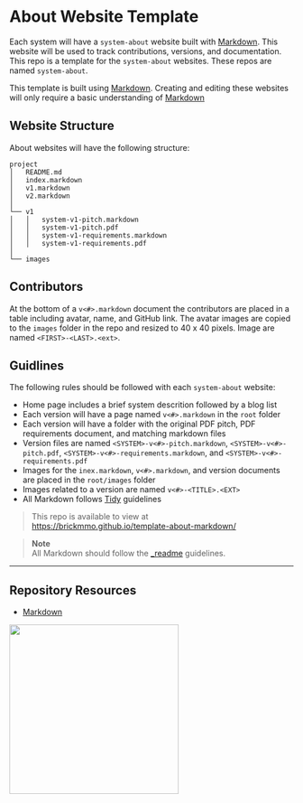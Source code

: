 # About Website Template

Each system will have a `system-about` website built with [Markdown](https://daringfireball.net/projects/markdown/). This website will be used to track contributions, versions, and documentation. This repo is a template for the `system-about` websites. These repos are named `system-about`.

This template is built using [Markdown](https://daringfireball.net/projects/markdown/). Creating and editing these websites will only require a basic understanding of [Markdown](https://daringfireball.net/projects/markdown/)

## Website Structure

About websites will have the following structure:

```
project
│   README.md
│   index.markdown
│   v1.markdown
│   v2.markdown
│
└── v1
│   │   system-v1-pitch.markdown
│   │   system-v1-pitch.pdf
│   │   system-v1-requirements.markdown
│   │   system-v1-requirements.pdf
│
└── images
```

## Contributors

At the bottom of a `v<#>.markdown` document the contributors are placed in a table including avatar, name, and GitHub link. The avatar images are copied to the `images` folder in the repo and resized to 40 x 40 pixels. Image are named `<FIRST>-<LAST>.<ext>`.

## Guidlines

The following rules should be followed with each `system-about` website:

- Home page includes a brief system descrition followed by a blog list
- Each version will have a page named `v<#>.markdown` in the `root` folder
- Each version will have a folder with the original PDF pitch, PDF requirements document, and matching markdown files
- Version files are named `<SYSTEM>-v<#>-pitch.markdown`, `<SYSTEM>-v<#>-pitch.pdf`, `<SYSTEM>-v<#>-requirements.markdown`, and `<SYSTEM>-v<#>-requirements.pdf`
- Images for the `inex.markdown`, `v<#>.markdown`, and version documents are placed in the `root/images` folder
- Images related to a version are named `v<#>-<TITLE>.<EXT>`
- All Markdown follows [Tidy](https://tidy.codeadam.ca/) guidelines

> This repo is available to view at  
> https://brickmmo.github.io/template-about-markdown/

> **Note**  
> All Markdown should follow the [_readme](https://readme.codeadam.ca/) guidelines.

---

## Repository Resources

- [Markdown](https://daringfireball.net/projects/markdown/)

<a href="https://brickmmo.com">
<img src="https://brickmmo.com/images/brickmmo-logo-horizontal.jpg" width="300">
</a>
